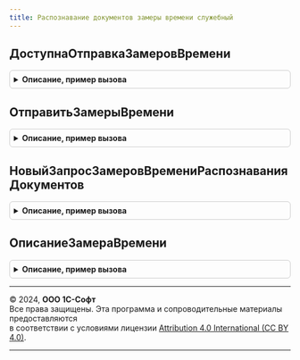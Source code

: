 ```yaml
---
title: Распознавание документов замеры времени служебный
---
```



## ДоступнаОтправкаЗамеровВремени
<details style="margin: 1em 0; padding: 0.5em; border: 1px solid #ccc; border-radius: 6px;">

<summary style="font-weight: bold; cursor: pointer;">Описание, пример вызова</summary>

```bsl

Функция ДоступнаОтправкаЗамеровВремени() Экспорт
```

Пример вызова
```bsl
Результат = РаспознаваниеДокументовЗамерыВремениСлужебный.ДоступнаОтправкаЗамеровВремени() 
```
</details>

## ОтправитьЗамерыВремени
<details style="margin: 1em 0; padding: 0.5em; border: 1px solid #ccc; border-radius: 6px;">

<summary style="font-weight: bold; cursor: pointer;">Описание, пример вызова</summary>

```bsl

Функция ОтправитьЗамерыВремени(НомерСеанса) Экспорт
```

Пример вызова
```bsl
Результат = РаспознаваниеДокументовЗамерыВремениСлужебный.ОтправитьЗамерыВремени(НомерСеанса) 
```
</details>

## НовыйЗапросЗамеровВремениРаспознаванияДокументов
<details style="margin: 1em 0; padding: 0.5em; border: 1px solid #ccc; border-radius: 6px;">

<summary style="font-weight: bold; cursor: pointer;">Описание, пример вызова</summary>

```bsl

Функция НовыйЗапросЗамеровВремениРаспознаванияДокументов(ДатаПоследнего) Экспорт
```

Пример вызова
```bsl
Результат = РаспознаваниеДокументовЗамерыВремениСлужебный.НовыйЗапросЗамеровВремениРаспознаванияДокументов(ДатаПоследнего));
```
</details>

## ОписаниеЗамераВремени
<details style="margin: 1em 0; padding: 0.5em; border: 1px solid #ccc; border-radius: 6px;">

<summary style="font-weight: bold; cursor: pointer;">Описание, пример вызова</summary>

```bsl

Функция ОписаниеЗамераВремени() Экспорт
```

Пример вызова
```bsl
Результат = РаспознаваниеДокументовЗамерыВремениСлужебный.ОписаниеЗамераВремени());
```
</details>

---

© 2024, **ООО 1С-Софт**  
Все права защищены. Эта программа и сопроводительные материалы предоставляются  
в соответствии с условиями лицензии [Attribution 4.0 International (CC BY 4.0)](https://creativecommons.org/licenses/by/4.0/legalcode).

---
